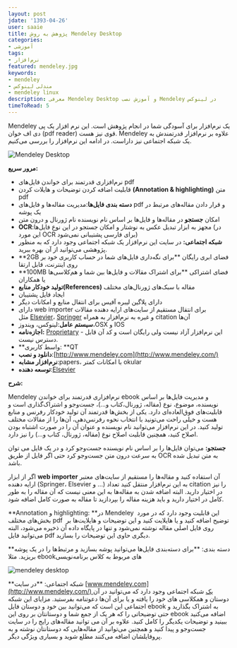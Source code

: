```yaml
---
layout: post
jdate: '1393-04-26'
user: saaie
title: پژوهش به روش Mendeley Desktop
categories:
- آموزشی
tags:
- نرم‌افزار
featured: mendeley.jpg
keywords:
- mendeley
- مندلی لینوکس
- mendeley linux
description: معرفی Mendeley Desktop و آموزش نصب Mendeley در لینوکس
timeToRead: 5
---
```


Mendeley یک نرم‌افزار برای آسودگی شما در انجام پژوهش است. این نرم افزار یک پی دی اف خوان (pdf reader) قوی نیز هست. Mendeley علاوه بر نرم‌افزار قدرتمندش به یک شبکه اجتماعی نیز داراست. در ادامه این نرم‌افزار را بررسی می‌کنیم.

![Mendeley Desktop](/linuxiha/images/Screenshot-from-2014-07-17-034535-1024x622.png)

**مرور سریع:**

*   نرم‌افزاری قدرتمند برای خواندن فایل‌های pdf
*   قابلیت اضافه کردن توضیحات و هایلات کردن **(Annotation & highlighting)** متن pdf
*   **دسته بندی فایل‌ها**:مدیریت مقاله‌ها و فایل‌های pdf و قرار دادن مقاله‌های مرتبط در یک پوشه
*   امکان **جستجو** در مقاله‌ها و فایل‌ها بر اساس نام نویسنده نام ژورنال و درون متن
*   **OCR**:مجهز به ابزار تبدیل عکس به نوشتار و امکان جستجو در این نوع فایل‌ها (در این مورد OCR برای فارسی پشتیبانی نمی‌شود)
*   **شبکه اجتماعی:** در سایت این نرم‌افزار یک شبکه اجتماعی وجود دارد که به منظور پژوهشی می‌توانید از آن بهره ببرید.
*   **2GB فضای ابری رایگان **برای نگه‌داری فایل‌های شما در حساب کاربری خود بر روی اینترنت، قابل ارتقا
*   **100MB فضای اشتراکی **برای اشتراک مقالات و فایل‌ها بین شما و هم‌کلاسی‌ها یا همکاران
*   **تولید خودکار منابع(References)** مقاله با سبک‌های ژورنال‌های مختلف
*   ایجاد فایل پشتیبان
*   دارای پلاگین لیبره آفیس برای انتقال منابع و امکانات دیگر
*   دارای web importer برای انتقال مستقیم از سایت‌های ارایه دهنده مقالات مثل [Elsevier](http://en.wikipedia.org/wiki/Elsevier)، [Springer](http://en.wikipedia.org/wiki/Springer_Science%2BBusiness_Media) و غیره به نرم‌افزار به همراه citation آن‌ها
*   **سیستم عامل**:لینوکس، ویندوز،OSX و IOS
*   **اجازه‌نامه:** [Proprietary](http://en.wikipedia.org/wiki/Proprietary_software) - این نرم‌افزار آزاد نیست ولی رایگان است و کد آن قابل دسترس نیست.
*   **واسط کاربری: **QT
*   **دانلود و نصب**:[http://www.mendeley.com](http://www.mendeley.com/)
*   **نرم‌افزار مشابه**:papers، با امکانات کمتر okular
*   **توسعه دهنده**:[Elsevier](http://en.wikipedia.org/wiki/Elsevier)

**شرح:**

Mendeley نرم‌افزاری قدرتمند برای خواندن ebook و مدیریت فایل‌ها بر اساس نویسنده، موضوع، نوع (مقاله، ژورنال،کتاب و...)، جست‌وجو و اشتراک‌گذاری است و قابلیت‌های فوق‌العاده‌ای دارد. یکی از بخش‌ها قدرتمند آن تولید خودکار رفرنس و منابع هست و خیلی راحت می‌تونید با انتخاب نحوه رفرنس‌دهی، آن‌ها را از مقالات مختلف تولید کنید. در این نرم‌افزار می‌توانید نام نویسنده و عنوان آن را در صورت اشتباه بودن اصلاح کنید، همچنین قابلیت اصلاح نوع (مقاله، ژورنال، کتاب و...) را نیز دارد.

**جستجو:** می‌توان فایل‌ها را بر اساس نام نویسنده جست‌وجو کرد و در یک فایل می توان به سرعت درون متن جست‌وجو کرد حتی اگر فایل از طریق OCR به متن تبدیل شده باشد.

اگر از ابزار **web importer** آن استفاده کنید و مقاله‌ها را مستقیم از سایت‌های معتبر ارایه دهنده (Springer، Elsevier و ...) به این نرم‌افزار منتقل کنید تعداد citation را نیز در اختیار دارید. البته اضافه شدن به مقاله‌ها به این معنی نیست که آن مقاله را به طور کامل در اختیار دارید و باید هزینه مقاله را بپردازید تا مقاله به صورت کامل اضافه شود.

**Annotation و highlighting: **در Mendeley  این قابلیت وجود دارد که در مورد بخش‌های مختلف pdf  توضیح اضافه کنید و یا هایلایت کنید و این توضیحات و هایلایت‌ها بر روی فایل اصلی مقاله نوشته نمی‌شود و تنها در پایگاه داده آن ذخیره می‌شود، البته می‌توانید فایل pdf دیگری حاوی این توضیحات را بسازید.

**دسته بندی: **برای دسته‌بندی فایل‌ها می‌توانید پوشه بسازید و مرتبط‌ها را در یک پوشه بریزید. مثلا ebookهای مربوط به کلاس برنامه‌نویسی

![mendeley desktop](/linuxiha/images/Screenshot-from-2014-07-17-034453-300x182.png)

**شبکه اجتماعی: **در سایت [www.mendeley.com](http://www.mendeley.com/) یک شبکه اجتماعی وجود دارد که می‌توانید در آن دوستان و همکلاسی های خود را یافته و یا برای آن‌ها دعوتنامه بفرستید. مزایای این شبکه اجتماعی این است که می‌توانید بین خود و دوستان فایل ebook به اشتراک بگذارید و حتی توضیحاتی را که هر یک از جمع شما و دوستانتان بر روی این ebook اضافه می‌کنید ببینید و توضیحات یکدیگر را کامل کنید. علاوه بر آن می توانید مقاله‌های رایج را در سایت جست‌وجو و پیدا کنید و همچنین می‌توانید از مقاله‌هایی که دوستانتان نوشته و به پروفایلشان اضافه می‌کنند مطلع شوید و بسیاری ویژگی دیگر.